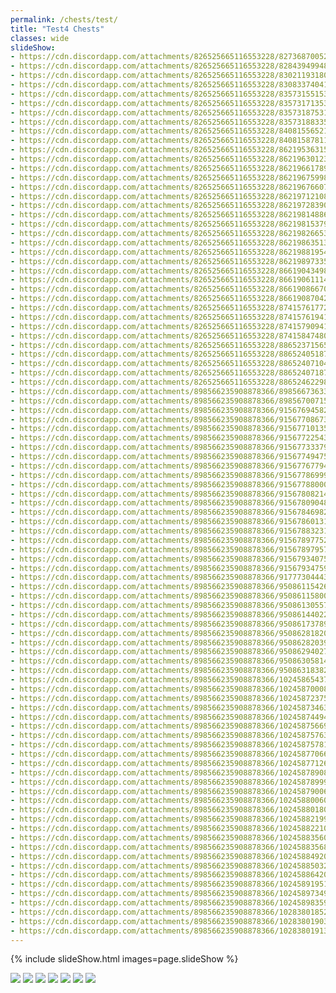 ```yaml
---
permalink: /chests/test/
title: "Test4 Chests"
classes: wide
slideShow: 
- https://cdn.discordapp.com/attachments/826525665116553228/827368700528033812/image0.png
- https://cdn.discordapp.com/attachments/826525665116553228/828439499486527508/image1.png
- https://cdn.discordapp.com/attachments/826525665116553228/830211931804532786/image2.png
- https://cdn.discordapp.com/attachments/826525665116553228/830833740410126376/image0.png
- https://cdn.discordapp.com/attachments/826525665116553228/835731551538118666/IMG_3447.PNG
- https://cdn.discordapp.com/attachments/826525665116553228/835731713538785320/IMG_3462.PNG
- https://cdn.discordapp.com/attachments/826525665116553228/835731875313221673/IMG_3575.PNG
- https://cdn.discordapp.com/attachments/826525665116553228/835731883350294538/IMG_3527.PNG
- https://cdn.discordapp.com/attachments/826525665116553228/840815565211959329/IMG_3771.PNG
- https://cdn.discordapp.com/attachments/826525665116553228/840815878114508820/IMG_3956.PNG
- https://cdn.discordapp.com/attachments/826525665116553228/862195363153838140/image0.jpg
- https://cdn.discordapp.com/attachments/826525665116553228/862196301235093504/IMG_4071.PNG
- https://cdn.discordapp.com/attachments/826525665116553228/862196617893118023/IMG_4392.PNG
- https://cdn.discordapp.com/attachments/826525665116553228/862196759987879936/IMG_4494.PNG
- https://cdn.discordapp.com/attachments/826525665116553228/862196766072897546/IMG_4554.PNG
- https://cdn.discordapp.com/attachments/826525665116553228/862197121086914560/IMG_4835.PNG
- https://cdn.discordapp.com/attachments/826525665116553228/862197283902586880/IMG_4950.PNG
- https://cdn.discordapp.com/attachments/826525665116553228/862198148864016394/IMG_5039.PNG
- https://cdn.discordapp.com/attachments/826525665116553228/862198153797304330/IMG_5235.PNG
- https://cdn.discordapp.com/attachments/826525665116553228/862198266536263680/IMG_5335.PNG
- https://cdn.discordapp.com/attachments/826525665116553228/862198635138646046/IMG_5475.PNG
- https://cdn.discordapp.com/attachments/826525665116553228/862198819546595338/IMG_5546.PNG
- https://cdn.discordapp.com/attachments/826525665116553228/862198973354999848/IMG_5674.PNG
- https://cdn.discordapp.com/attachments/826525665116553228/866190434982952990/IMG_5909.PNG
- https://cdn.discordapp.com/attachments/826525665116553228/866190611148439552/IMG_6140.PNG
- https://cdn.discordapp.com/attachments/826525665116553228/866190866702663690/IMG_6390.PNG
- https://cdn.discordapp.com/attachments/826525665116553228/866190870423535656/IMG_6391.PNG
- https://cdn.discordapp.com/attachments/826525665116553228/874157617721790524/IMG_6974.PNG
- https://cdn.discordapp.com/attachments/826525665116553228/874157619412074546/IMG_6959.PNG
- https://cdn.discordapp.com/attachments/826525665116553228/874157909410471986/IMG_7210.PNG
- https://cdn.discordapp.com/attachments/826525665116553228/874158474806841364/IMG_7733.PNG
- https://cdn.discordapp.com/attachments/826525665116553228/886523715658088458/IMG_8419.PNG
- https://cdn.discordapp.com/attachments/826525665116553228/886524051877658694/IMG_8568.PNG
- https://cdn.discordapp.com/attachments/826525665116553228/886524071049834517/IMG_8823.PNG
- https://cdn.discordapp.com/attachments/826525665116553228/886524071876132864/IMG_8775.PNG
- https://cdn.discordapp.com/attachments/826525665116553228/886524622986678302/IMG_9166.PNG
- https://cdn.discordapp.com/attachments/898566235908878366/898566736339685436/IMG_9606.PNG
- https://cdn.discordapp.com/attachments/898566235908878366/898567007153311755/IMG_9787.PNG
- https://cdn.discordapp.com/attachments/898566235908878366/915676945826594836/IMG_3510.PNG
- https://cdn.discordapp.com/attachments/898566235908878366/915677086734233621/IMG_4004.PNG
- https://cdn.discordapp.com/attachments/898566235908878366/915677101351370802/IMG_9787.PNG
- https://cdn.discordapp.com/attachments/898566235908878366/915677225431494697/IMG_9847.PNG
- https://cdn.discordapp.com/attachments/898566235908878366/915677333795508274/IMG_0149.PNG
- https://cdn.discordapp.com/attachments/898566235908878366/915677494756147250/IMG_0282.PNG
- https://cdn.discordapp.com/attachments/898566235908878366/915677677946568724/IMG_0321.PNG
- https://cdn.discordapp.com/attachments/898566235908878366/915677869991133234/IMG_0562.PNG
- https://cdn.discordapp.com/attachments/898566235908878366/915677880007159818/IMG_0587.PNG
- https://cdn.discordapp.com/attachments/898566235908878366/915678082147442749/IMG_0830.PNG
- https://cdn.discordapp.com/attachments/898566235908878366/915678090485727252/IMG_0826.PNG
- https://cdn.discordapp.com/attachments/898566235908878366/915678469822771230/IMG_1067.PNG
- https://cdn.discordapp.com/attachments/898566235908878366/915678601310011433/IMG_1238.PNG
- https://cdn.discordapp.com/attachments/898566235908878366/915678832315478106/IMG_1560.PNG
- https://cdn.discordapp.com/attachments/898566235908878366/915678977526464622/IMG_1772.PNG
- https://cdn.discordapp.com/attachments/898566235908878366/915678979577507921/IMG_1897.PNG
- https://cdn.discordapp.com/attachments/898566235908878366/915679340753190974/IMG_2073.PNG
- https://cdn.discordapp.com/attachments/898566235908878366/915679347594133504/IMG_2188.PNG
- https://cdn.discordapp.com/attachments/898566235908878366/917773044439724062/IMG_2392.PNG
- https://cdn.discordapp.com/attachments/898566235908878366/950861154266255420/IMG_4363.PNG
- https://cdn.discordapp.com/attachments/898566235908878366/950861158003392604/IMG_2485.PNG
- https://cdn.discordapp.com/attachments/898566235908878366/950861305571577886/IMG_2603.PNG
- https://cdn.discordapp.com/attachments/898566235908878366/950861440225533952/IMG_2756.PNG
- https://cdn.discordapp.com/attachments/898566235908878366/950861737899474974/IMG_2997.PNG
- https://cdn.discordapp.com/attachments/898566235908878366/950862818209595402/IMG_4095.PNG
- https://cdn.discordapp.com/attachments/898566235908878366/950862820390613062/IMG_3717.PNG
- https://cdn.discordapp.com/attachments/898566235908878366/950862940272210013/IMG_4183.PNG
- https://cdn.discordapp.com/attachments/898566235908878366/950863058140536832/IMG_4598.PNG
- https://cdn.discordapp.com/attachments/898566235908878366/950863183827054612/IMG_4654.PNG
- https://cdn.discordapp.com/attachments/898566235908878366/1024586543739981864/IMG_9419.PNG
- https://cdn.discordapp.com/attachments/898566235908878366/1024587000885559396/IMG_4183.PNG
- https://cdn.discordapp.com/attachments/898566235908878366/1024587237540778035/IMG_5086.PNG
- https://cdn.discordapp.com/attachments/898566235908878366/1024587346320035920/IMG_5203.PNG
- https://cdn.discordapp.com/attachments/898566235908878366/1024587449453785088/IMG_5230.PNG
- https://cdn.discordapp.com/attachments/898566235908878366/1024587566969794560/IMG_4640.PNG
- https://cdn.discordapp.com/attachments/898566235908878366/1024587576356655186/IMG_5380.PNG
- https://cdn.discordapp.com/attachments/898566235908878366/1024587578164400128/IMG_5331.PNG
- https://cdn.discordapp.com/attachments/898566235908878366/1024587706690457600/IMG_5497.PNG
- https://cdn.discordapp.com/attachments/898566235908878366/1024587712650555402/IMG_5485.PNG
- https://cdn.discordapp.com/attachments/898566235908878366/1024587890870718545/IMG_5607.PNG
- https://cdn.discordapp.com/attachments/898566235908878366/1024587899976556554/IMG_5561.PNG
- https://cdn.discordapp.com/attachments/898566235908878366/1024587900609904681/IMG_5644.PNG
- https://cdn.discordapp.com/attachments/898566235908878366/1024588006021156934/IMG_4726.PNG
- https://cdn.discordapp.com/attachments/898566235908878366/1024588018021044285/IMG_5724.PNG
- https://cdn.discordapp.com/attachments/898566235908878366/1024588219947421717/IMG_5784.PNG
- https://cdn.discordapp.com/attachments/898566235908878366/1024588221063114782/IMG_5802.PNG
- https://cdn.discordapp.com/attachments/898566235908878366/1024588356094533712/IMG_5890.PNG
- https://cdn.discordapp.com/attachments/898566235908878366/1024588356874670130/IMG_5907.PNG
- https://cdn.discordapp.com/attachments/898566235908878366/1024588492099031040/IMG_5939.PNG
- https://cdn.discordapp.com/attachments/898566235908878366/1024588503234904136/IMG_5957.PNG
- https://cdn.discordapp.com/attachments/898566235908878366/1024588642032812093/IMG_5095.PNG
- https://cdn.discordapp.com/attachments/898566235908878366/1024589195190214726/IMG_6104.PNG
- https://cdn.discordapp.com/attachments/898566235908878366/1024589734984564786/IMG_6540.PNG
- https://cdn.discordapp.com/attachments/898566235908878366/1024589835928870922/IMG_6635.PNG
- https://cdn.discordapp.com/attachments/898566235908878366/1028380185252352030/IMG_6743.PNG
- https://cdn.discordapp.com/attachments/898566235908878366/1028380190398750760/IMG_6718.PNG
- https://cdn.discordapp.com/attachments/898566235908878366/1028380191355056158/IMG_6841.PNG
---  
```


{% include slideShow.html images=page.slideShow %}




[![](https://media.discordapp.net/attachments/826525665116553228/827368664105484318/image0.png?width=199&height=139)](https://media.discordapp.net/attachments/826525665116553228/827368664105484318/image0.png?width=398&height=278)
[![](https://media.discordapp.net/attachments/826525665116553228/862197122257518622/IMG_4606.PNG?width=199&height=139)](https://media.discordapp.net/attachments/826525665116553228/862197122257518622/IMG_4606.PNG?width=398&height=278)
[![](https://media.discordapp.net/attachments/898566235908878366/915679347795460117/IMG_2275.PNG?width=199&height=139)](https://media.discordapp.net/attachments/898566235908878366/915679347795460117/IMG_2275.PNG?width=398&height=278)
[![](https://media.discordapp.net/attachments/898566235908878366/950861153762955414/IMG_4364.PNG?width=199&height=139)](https://media.discordapp.net/attachments/898566235908878366/950861153762955414/IMG_4364.PNG?width=398&height=278)
[![](https://media.discordapp.net/attachments/898566235908878366/950861915708620830/IMG_3173.PNG?width=199&height=139)](https://media.discordapp.net/attachments/898566235908878366/950861915708620830/IMG_3173.PNG?width=398&height=278)
[![](https://media.discordapp.net/attachments/898566235908878366/950862814350802984/IMG_4063.PNG?width=199&height=139)](https://media.discordapp.net/attachments/898566235908878366/950862814350802984/IMG_4063.PNG?width=398&height=278)
[![](https://media.discordapp.net/attachments/898566235908878366/1024589319064785006/IMG_6233.PNG?width=199&height=139)](https://media.discordapp.net/attachments/898566235908878366/1024589319064785006/IMG_6233.PNG?width=398&height=278)



